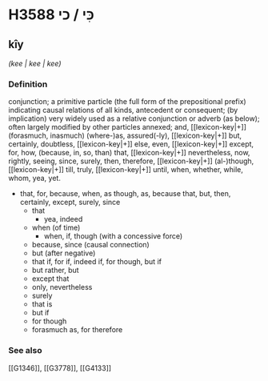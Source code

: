 # H3588 כִּי / כי

## kîy

_(kee | kee | kee)_

### Definition

conjunction; a primitive particle (the full form of the prepositional prefix) indicating causal relations of all kinds, antecedent or consequent; (by implication) very widely used as a relative conjunction or adverb (as below); often largely modified by other particles annexed; and, [[lexicon-key|+]] (forasmuch, inasmuch) (where-)as, assured(-ly), [[lexicon-key|+]] but, certainly, doubtless, [[lexicon-key|+]] else, even, [[lexicon-key|+]] except, for, how, (because, in, so, than) that, [[lexicon-key|+]] nevertheless, now, rightly, seeing, since, surely, then, therefore, [[lexicon-key|+]] (al-)though, [[lexicon-key|+]] till, truly, [[lexicon-key|+]] until, when, whether, while, whom, yea, yet.

- that, for, because, when, as though, as, because that, but, then, certainly, except, surely, since
    - that
        - yea, indeed
    - when (of time)
        - when, if, though (with a concessive force)
    - because, since (causal connection)
    - but (after negative)
    - that if, for if, indeed if, for though, but if
    - but rather, but
    - except that
    - only, nevertheless
    - surely
    - that is
    - but if
    - for though
    - forasmuch as, for therefore
### See also

[[G1346]], [[G3778]], [[G4133]]

